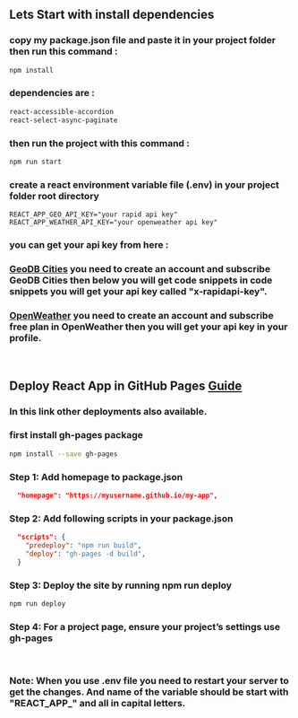 ## Lets Start with install dependencies
### copy my package.json file and paste it in your project folder then run this command :
```bash
npm install
```
### dependencies are :
```bash
react-accessible-accordion
react-select-async-paginate
```
### then run the project with this command :
```bash
npm run start
```
### create a react environment variable file (.env) in your project folder root directory

```env
REACT_APP_GEO_API_KEY="your rapid api key"
REACT_APP_WEATHER_API_KEY="your openweather api key"
```
### you can get your api key from here :
### [GeoDB Cities](https://rapidapi.com/wirefreethought/api/geodb-cities/) you need to create an account and subscribe GeoDB Cities then below you will get code snippets in code snippets you will get your api key called "x-rapidapi-key".
### [OpenWeather](https://home.openweathermap.org/api_keys) you need to create an account and subscribe free plan in OpenWeather then you will get your api key in your profile.
<br/>

## Deploy React App in GitHub Pages [Guide](https://create-react-app.dev/docs/deployment/#github-pages) 
### In this link other deployments also available.  
### first install gh-pages package
```bash
npm install --save gh-pages
```
### Step 1: Add homepage to package.json
```json
  "homepage": "https://myusername.github.io/my-app",
```
### Step 2: Add following scripts in your package.json
```json
  "scripts": {
    "predeploy": "npm run build",
    "deploy": "gh-pages -d build",
  }
```
### Step 3: Deploy the site by running npm run deploy
```bash
npm run deploy
```
### Step 4: For a project page, ensure your project’s settings use gh-pages
<br/>

### Note: When you use .env file you need to restart your server to get the changes. And name of the variable should be start with "REACT_APP_" and all in capital letters. 

